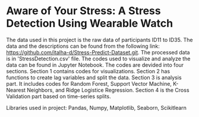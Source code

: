 # Aware of Your Stress: A Stress Detection Using Wearable Watch

The data used in this project is the raw data of participants ID11 to ID35. The data and the descriptions can be found from the following link: https://github.com/italha-d/Stress-Predict-Dataset.git. The processed data is in 'StressDetection.csv' file. The codes used to visualize and analyze the data can be found in Jupyter Notebook. The codes are devided into four sections. Section 1 contains codes for visualizations. Section 2 has functions to create lag variables and split the data. Section 3 is analysis part. It includes codes for Random Forest, Support Vector Machine, K-Nearest Neighbors, and Ridge Logistice Regression. Section 4 is the Cross Validation part based on time-series splits.

Libraries used in project: Pandas, Numpy, Matplotlib, Seaborn, Scikitlearn
